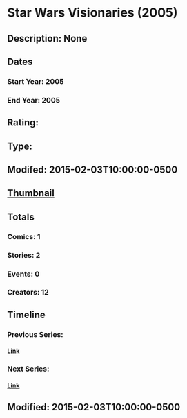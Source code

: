 # Star Wars Visionaries (2005)
## Description: None
## Dates
### Start Year: 2005
### End Year: 2005
## Rating: 
## Type: 
## Modifed: 2015-02-03T10:00:00-0500
## [Thumbnail](http://i.annihil.us/u/prod/marvel/i/mg/b/40/image_not_available.jpg)
## Totals
### Comics: 1
### Stories: 2
### Events: 0
### Creators: 12
## Timeline
### Previous Series: 
#### [Link]()
### Next Series: 
#### [Link]()
## Modified: 2015-02-03T10:00:00-0500